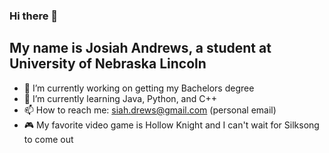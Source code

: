 ### Hi there 👋
## My name is Josiah Andrews, a student at University of Nebraska Lincoln


- 🔭 I’m currently working on getting my Bachelors degree
- 🌱 I’m currently learning Java, Python, and C++
- 📫 How to reach me: siah.drews@gmail.com (personal email)
- 🎮 My favorite video game is Hollow Knight and I can't wait for Silksong to come out
